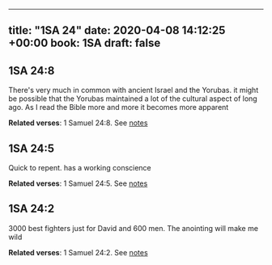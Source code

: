 
---
title: "1SA 24"
date: 2020-04-08 14:12:25 +00:00
book: 1SA
draft: false
---

## 1SA 24:8

There's very much in common with ancient Israel and the Yorubas. it might be possible that the Yorubas maintained a lot of the cultural aspect of long ago. As I read the Bible more and more it becomes more apparent

**Related verses**: 1 Samuel 24:8. See [notes](https://my.bible.com/notes/3403251098172777285)


## 1SA 24:5

Quick to repent. has a working conscience

**Related verses**: 1 Samuel 24:5. See [notes](https://my.bible.com/notes/3403221956609958183)


## 1SA 24:2

3000 best fighters just for David and 600 men. The  anointing will make me wild

**Related verses**: 1 Samuel 24:2. See [notes](https://my.bible.com/notes/3403213261389946985)

